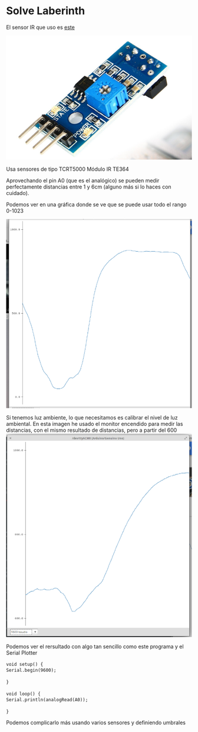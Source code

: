 # Solve Laberinth

El sensor IR que uso es [este](http://es.aliexpress.com/item/5x-TCRT5000-Infrared-Reflectance-Sensor-Obstacle-Avoidance-Track-Module-IR-TE364/32493457475.html?spm=2114.13010608.0.96.FsjovU)

![a](./images/5x-TCRT5000-Infrared-Reflectance-Sensor-Obstacle-Avoidance-Track-Module-IR-TE364.jpg)

Usa sensores de tipo TCRT5000 Módulo IR TE364

Aprovechando el pin A0 (que es el analógico) se pueden medir perfectamente distancias entre 1 y 6cm (alguno más si lo haces con cuidado).

Podemos ver en una gráfica donde se ve que se puede usar todo el rango 0-1023

![1](./images/medidaSensorIR.png)

Si tenemos luz ambiente, lo que necesitamos es calibrar el nivel de luz ambiental. En esta imagen he usado el monitor encendido para medir las distancias, con el mismo resultado de distancias, pero a partir del 600
![1](./images/medidaSensorIRconLuz.png)

Podemos ver el rersultado con algo tan sencillo como este programa y el Serial Plotter

    void setup() {
    Serial.begin(9600);

    }

    void loop() {
    Serial.println(analogRead(A0));

    }

Podemos complicarlo más  usando varios sensores y definiendo umbrales
